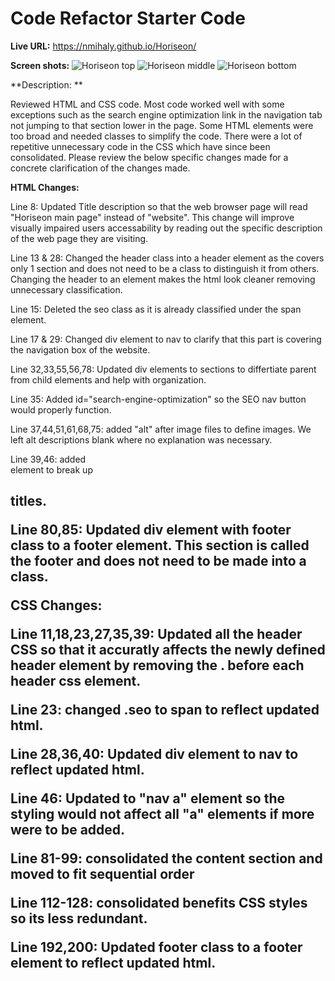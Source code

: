 # Code Refactor Starter Code

**Live URL:** https://nmihaly.github.io/Horiseon/

**Screen shots:**
![Horiseon top](https://user-images.githubusercontent.com/80426878/116023334-c299c400-a600-11eb-8f8c-1fb383f64041.png)
![Horiseon middle](https://user-images.githubusercontent.com/80426878/116023349-c88fa500-a600-11eb-8bc4-84e0c33569ad.png)
![Horiseon bottom](https://user-images.githubusercontent.com/80426878/116023399-de04cf00-a600-11eb-823d-8bd3c876667d.png)

**Description: **

Reviewed HTML and CSS code. Most code worked well with some exceptions such as the search engine optimization link in the navigation tab not jumping to that section lower in the page. Some HTML elements were too broad and needed classes to simplify the code. There were a lot of repetitive unnecessary code in the CSS which have since been consolidated. Please review the below specific changes made for a concrete clarification of the changes made. 

**HTML Changes:**

Line 8: 
Updated Title description so that the web browser page will read "Horiseon main page" instead of "website". This change will improve visually impaired users accessability by reading out the specific description of the web page they are visiting. 

Line 13 & 28: Changed the header class into a header element as the covers only 1 section and does not need to be a class to distinguish it from others. Changing the header to an element makes the html look cleaner removing unnecessary classification. 

Line 15: Deleted the seo class as it is already classified under the span element.

Line 17 & 29: Changed div element to nav to clarify that this part is covering the navigation box of the website. 

Line 32,33,55,56,78: Updated div elements to sections to differtiate parent from child elements and help with organization. 

Line 35: Added id="search-engine-optimization" so the SEO nav button would properly function. 

Line 37,44,51,61,68,75: added "alt" after image files to define images. We left alt descriptions blank where no explanation was necessary.

Line 39,46: added <br/>element to break up <h2> titles.

Line 80,85: Updated div element with footer class to a footer element. This section is called the footer and does not need to be made into a class. 


**CSS Changes:**

Line 11,18,23,27,35,39: Updated all the header CSS so that it accuratly affects the newly defined header element by removing the . before each header css element.

Line 23: changed .seo to span to reflect updated html.

Line 28,36,40: Updated div element to nav to reflect updated html.

Line 46: Updated to "nav a" element so the styling would not affect all "a" elements if more were to be added.

Line 81-99: consolidated the content section and moved to fit sequential order

Line 112-128: consolidated benefits CSS styles so its less redundant.

Line 192,200: Updated footer class to a footer element to reflect updated html.
